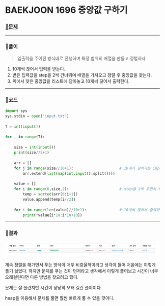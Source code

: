 # BAEKJOON 1696 중앙값 구하기

### [🏸문제](https://www.acmicpc.net/problem/1696) 

<hr>



### 💊풀이

> 입출력을 주어진 방식대로 진행하며 특정 범위의 배열을 만들고 정렬하자

1. 10개씩 끊어서 입력을 받는다.
1. 받은 입력값을 step을 2씩 건너뛰며 배열을 가져오고 정렬 후 중앙값을 찾는다.
1. 위에서 찾은 중앙값을 리스트에 담아놓고 10개씩 끊어서 출력한다.

<hr>

### 📌코드

```python
import sys
sys.stdin = open('input.txt')

T = int(input())

for _ in range(T):

    size = int(input())
    print(size//2+1)

    arr = []
    for j in range(size//10+1):                     # 10개가 넘어가는 input 값 받기 (10개씩 잘라서)
        arr.extend(list(map(int,input().split())))

    value = []
    for i in range(0,size,2):                       # step을 2씩 주면서 배열의 해당 범위만 정렬 후 가운데 값 뽑기
        temp = sorted(arr[0:i+1])
        value.append(temp[i//2])

    for i in range(len(value)//10+1):               # 10개씩 끊어서 출력하기
        print(*value[i*10:i*10+10])

```

<hr>





### 🛀결과

![image-20220608154850702](readme.assets/image-20220608154850702.png)

계속 정렬을 해가면서 푸는 방식이 매우 비효율적이라고 생각이 들어 처음에는 이렇게 풀기 싫었다. 하지만 문제를 푸는 것이 먼저라고 생각해서 이렇게 풀어보고 시간이 너무 오래걸린다면 다른 방법을 찾으려고 했다. 

문제는 잘 풀렸지만 시간이 상당히 오래 걸린 풀이이다.

heap을 이용해서 문제를 풀면 훨씬 빠르게 풀 수 있을 것이다.
